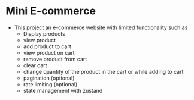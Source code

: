 # Mini E-commerce

- This project an e-commerce website with limited functionality such as
  - Display products
  - view product
  - add product to cart
  - view product on cart
  - remove product from cart
  - clear cart
  - change quantity of the product in the cart or while adding to cart
  - pagination (optional)
  - rate limiting (optional)
  - state management with zustand
